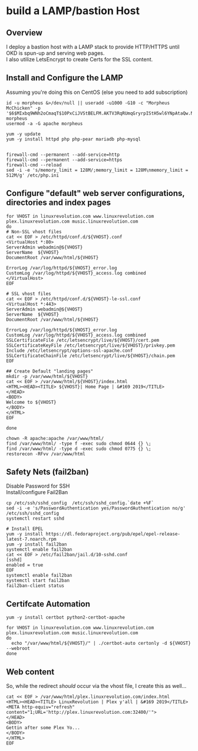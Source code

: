 # build a LAMP/bastion Host

## Overview
I deploy a bastion host with a LAMP stack to provide HTTP/HTTPS until OKD is spun-up and serving web pages.  
I also utilize LetsEncrypt to create Certs for the SSL content.


## Install and Configure the LAMP 
Assuming you're doing this on CentOS (else you need to add subscription)  

```
id -u morpheus &>/dev/null || useradd -u1000 -G10 -c "Morpheus McChicken" -p '$6$MIxbq9WNh2oCmaqT$10PxCiJVStBELFM.AKTV3RqRUmqGryrpIStH5wl6YNpAtaQw.Nc/lkk0FT9RdnKlEJEuB81af6GWoBnPFKqIh.' morpheus
usermod -a -G apache morpheus

yum -y update
yum -y install httpd php php-pear mariadb php-mysql


firewall-cmd --permanent --add-service=http
firewall-cmd --permanent --add-service=https
firewall-cmd --reload
sed -i -e 's/memory_limit = 128M/;memory_limit = 128M\nmemory_limit = 512M/g' /etc/php.ini
```

## Configure "default" web server configurations, directories and index pages
```
for VHOST in linuxrevolution.com www.linuxrevolution.com plex.linuxrevolution.com music.linuxrevolution.com
do 
# Non-SSL vhost files
cat << EOF > /etc/httpd/conf.d/${VHOST}.conf
<VirtualHost *:80>
ServerAdmin webadmin@${VHOST}
ServerName  ${VHOST}
DocumentRoot /var/www/html/${VHOST}
 
ErrorLog /var/log/httpd/${VHOST}_error.log
CustomLog /var/log/httpd/${VHOST}_access.log combined
</VirtualHost>
EOF

# SSL vhost files
cat << EOF > /etc/httpd/conf.d/${VHOST}-le-ssl.conf 
<VirtualHost *:443>
ServerAdmin webadmin@${VHOST}
ServerName  ${VHOST}
DocumentRoot /var/www/html/${VHOST}

ErrorLog /var/log/httpd/${VHOST}_error.log
CustomLog /var/log/httpd/${VHOST}_access.log combined
SSLCertificateFile /etc/letsencrypt/live/${VHOST}/cert.pem
SSLCertificateKeyFile /etc/letsencrypt/live/${VHOST}/privkey.pem
Include /etc/letsencrypt/options-ssl-apache.conf
SSLCertificateChainFile /etc/letsencrypt/live/${VHOST}/chain.pem
EOF

## Create Default "landing pages"
mkdir -p /var/www/html/${VHOST}
cat << EOF > /var/www/html/${VHOST}/index.html
<HTML><HEAD><TITLE> ${VHOST}| Home Page | &#169 2019</TITLE>
</HEAD>
<BODY>
Welcome to ${VHOST}
</BODY>
</HTML>
EOF

done

chown -R apache:apache /var/www/html/
find /var/www/html/ -type f -exec sudo chmod 0644 {} \;
find /var/www/html/ -type d -exec sudo chmod 0775 {} \;
restorecon -RFvv /var/www/html
```

## Safety Nets (fail2ban)
Disable Password for SSH  
Install/configure Fail2Ban  

```
cp /etc/ssh/sshd_config  /etc/ssh/sshd_config.`date +%F`
sed -i -e 's/PasswordAuthentication yes/PasswordAuthentication no/g' /etc/ssh/sshd_config
systemctl restart sshd

# Install EPEL
yum -y install https://dl.fedoraproject.org/pub/epel/epel-release-latest-7.noarch.rpm
yum -y install fail2ban
systemctl enable fail2ban
cat << EOF > /etc/fail2ban/jail.d/10-sshd.conf
[sshd]
enabled = true
EOF
systemctl enable fail2ban
systemctl start fail2ban
fail2ban-client status
```

## Certifcate Automation
```
yum -y install certbot python2-certbot-apache

for VHOST in linuxrevolution.com www.linuxrevolution.com plex.linuxrevolution.com music.linuxrevolution.com
do 
  echo "/var/www/html/${VHOST}/" | ./certbot-auto certonly -d ${VHOST} --webroot
done
```

## Web content
So, while the redirect *should* occur via the vhost file, I create this as well...

```
cat << EOF > /var/www/html/plex.linuxrevolution.com/index.html
<HTML><HEAD><TITLE> LinuxRevolution | Plex y'all | &#169 2019</TITLE>
<META http-equiv="refresh" content="1;URL='http://plex.linuxrevolution.com:32400/'">
</HEAD>
<BODY>
Gettin after some Plex Yo...
</BODY>
</HTML>
EOF
```


